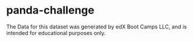 # panda-challenge

The Data for this dataset was generated by edX Boot Camps LLC, and is intended for educational purposes only.
